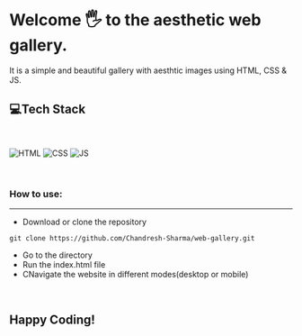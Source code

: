 # Welcome 🖐 to the aesthetic web gallery.
It is a simple and beautiful gallery with aesthtic images using HTML, CSS & JS.


## 💻Tech Stack
<br>

![HTML](https://img.shields.io/badge/html5%20-%23E34F26.svg?&style=for-the-badge&logo=html5&logoColor=white)
![CSS](https://img.shields.io/badge/css3%20-%231572B6.svg?&style=for-the-badge&logo=css3&logoColor=white)
![JS](https://img.shields.io/badge/javascript%20-%23323330.svg?&style=for-the-badge&logo=javascript&logoColor=%23F7DF1E)

<br>

### How to use:

---

- Download or clone the repository

```
git clone https://github.com/Chandresh-Sharma/web-gallery.git
```

- Go to the directory
- Run the index.html file
- CNavigate the website in different modes(desktop or mobile)

<br>

## Happy Coding!
